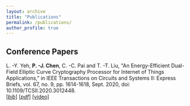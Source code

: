 ```yaml
---
layout: archive
title: "Publications"
permalink: /publications/
author_profile: true
---
```


## Conference Papers
L. -Y. Yeh, **P. -J. Chen**, C. -C. Pai and T. -T. Liu, "An Energy-Efficient Dual-Field Elliptic Curve Cryptography Processor for Internet of Things Applications," in IEEE Transactions on Circuits and Systems II: Express Briefs, vol. 67, no. 9, pp. 1614-1618, Sept. 2020, doi: 10.1109/TCSII.2020.3012448.  
[[*bib*]](https://pojenchen.github.io/bibs/ECC.bib) [[*pdf*]](https://pojenchen.github.io/files/ECC.pdf) [[video]](https://youtu.be/-xy94LTkNm0)